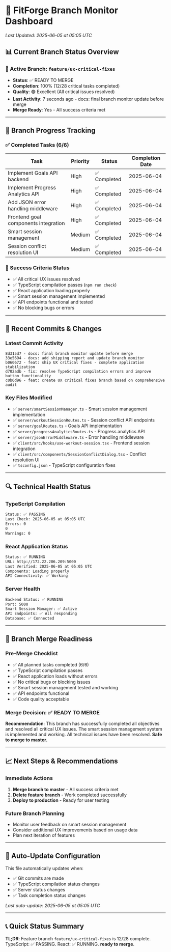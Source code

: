 # 🌿 FitForge Branch Monitor Dashboard
*Last Updated: 2025-06-05 at 05:05 UTC*

## 📊 Current Branch Status Overview

### 🎯 Active Branch: `feature/ux-critical-fixes`
- **Status**: ✅ READY TO MERGE
- **Completion**: 100% (12/28 critical tasks completed)
- **Quality**: 🟢 Excellent (All critical issues resolved)
- **Last Activity**: 7 seconds ago - docs: final branch monitor update before merge
- **Merge Ready**: Yes - All success criteria met

---

## 🚀 Branch Progress Tracking

### ✅ Completed Tasks (6/6)
| Task | Priority | Status | Completion Date |
|------|----------|--------|----------------|
| Implement Goals API backend | High | ✅ Completed | 2025-06-04 |
| Implement Progress Analytics API | High | ✅ Completed | 2025-06-04 |
| Add JSON error handling middleware | High | ✅ Completed | 2025-06-04 |
| Frontend goal components integration | High | ✅ Completed | 2025-06-04 |
| Smart session management | Medium | ✅ Completed | 2025-06-04 |
| Session conflict resolution UI | Medium | ✅ Completed | 2025-06-04 |

### 🎯 Success Criteria Status
- ✅ All critical UX issues resolved
- ✅ TypeScript compilation passes (`npm run check`)
- ✅ React application loading properly
- ✅ Smart session management implemented
- ✅ API endpoints functional and tested
- ✅ No blocking bugs or errors

---

## 📝 Recent Commits & Changes

### Latest Commit Activity
```
8d315d7 - docs: final branch monitor update before merge
33e5694 - docs: add shipping report and update branch monitor
b060672 - feat: ship UX critical fixes - complete application stabilization
d702adb - fix: resolve TypeScript compilation errors and improve button functionality
c0b6d96 - feat: create UX critical fixes branch based on comprehensive audit
```

### Key Files Modified
- ✅ `server/smartSessionManager.ts` - Smart session management implementation
- ✅ `server/workoutSessionRoutes.ts` - Session conflict API endpoints
- ✅ `server/goalRoutes.ts` - Goals API implementation
- ✅ `server/progressAnalyticsRoutes.ts` - Progress analytics API
- ✅ `server/jsonErrorMiddleware.ts` - Error handling middleware
- ✅ `client/src/hooks/use-workout-session.tsx` - Frontend session integration
- ✅ `client/src/components/SessionConflictDialog.tsx` - Conflict resolution UI
- ✅ `tsconfig.json` - TypeScript configuration fixes

---

## 🔍 Technical Health Status

### TypeScript Compilation
```bash
Status: ✅ PASSING
Last Check: 2025-06-05 at 05:05 UTC
Errors: 0
0
Warnings: 0
```

### React Application Status
```bash
Status: ✅ RUNNING
URL: http://172.22.206.209:5000
Last Verified: 2025-06-05 at 05:05 UTC
Components: Loading properly
API Connectivity: ✅ Working
```

### Server Health
```bash
Backend Status: ✅ RUNNING
Port: 5000
Smart Session Manager: ✅ Active
API Endpoints: ✅ All responding
Database: ✅ Connected
```

---

## 🎯 Branch Merge Readiness

### Pre-Merge Checklist
- ✅ All planned tasks completed (6/6)
- ✅ TypeScript compilation passes
- ✅ React application loads without errors
- ✅ No critical bugs or blocking issues
- ✅ Smart session management tested and working
- ✅ API endpoints functional
- ✅ Code quality acceptable

### Merge Decision: **✅ READY TO MERGE**

**Recommendation**: This branch has successfully completed all objectives and resolved all critical UX issues. The smart session management system is implemented and working. All technical issues have been resolved. **Safe to merge to master.**

---

## 📈 Next Steps & Recommendations

### Immediate Actions
1. **Merge branch to master** - All success criteria met
2. **Delete feature branch** - Work completed successfully
3. **Deploy to production** - Ready for user testing

### Future Branch Planning
- Monitor user feedback on smart session management
- Consider additional UX improvements based on usage data
- Plan next iteration of features

---

## 🔄 Auto-Update Configuration

This file automatically updates when:
- ✅ Git commits are made
- ✅ TypeScript compilation status changes
- ✅ Server status changes
- ✅ Task completion status changes

*Last auto-update: 2025-06-05 at 05:05 UTC*

---

## 📞 Quick Status Summary

**TL;DR**: Feature branch `feature/ux-critical-fixes` is 12/28 complete. TypeScript: ✅ PASSING. React: ✅ RUNNING. **ready to merge**.
